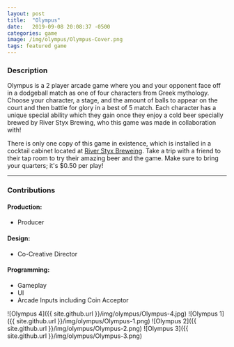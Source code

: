 ```yaml
---
layout: post
title:  "Olympus"
date:   2019-09-08 20:08:37 -0500
categories: game
image: /img/olympus/Olympus-Cover.png
tags: featured game
---
```

### Description
Olympus is a 2 player arcade game where you and your opponent face off in a dodgeball match as one of four characters from Greek mythology. Choose your character, a stage, and the amount of balls to appear on the court and then battle for glory in a best of 5 match. Each character has a unique special ability which they gain once they enjoy a cold beer specially brewed by River Styx Brewing, who this game was made in collaboration with!

There is only one copy of this game in existence, which is installed in a cocktail cabinet located at [River Styx Breweing](https://www.google.com/maps/place/River+Styx+Brewing/@42.5818778,-71.8014058,15z/data=!4m2!3m1!1s0x0:0xbf6d3de40912945c?sa=X&ved=2ahUKEwjU65Sjqs_kAhWjMX0KHTDuBkQQ_BIwDHoECAsQCA). Take a trip with a friend to their tap room to try their amazing beer and the game. Make sure to bring your quarters; it's $0.50 per play!

---

### Contributions

#### Production:
* Producer

#### Design:
* Co-Creative Director

#### Programming:
* Gameplay
* UI
* Arcade Inputs including Coin Acceptor

![Olympus 4]({{ site.github.url }}/img/olympus/Olympus-4.jpg)
![Olympus 1]({{ site.github.url }}/img/olympus/Olympus-1.png)
![Olympus 2]({{ site.github.url }}/img/olympus/Olympus-2.png)
![Olympus 3]({{ site.github.url }}/img/olympus/Olympus-3.png)
